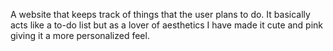 A website that keeps track of things that the user plans to do. It basically acts like a to-do list but as a lover of aesthetics I have made it cute and pink giving it a more personalized feel.